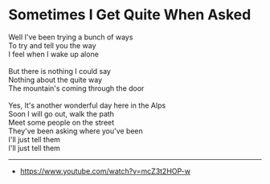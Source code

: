 # Sometimes I Get Quite When Asked

Well I've been trying a bunch of ways\
To try and tell you the way\
I feel when I wake up alone\
\
But there is nothing I could say\
Nothing about the quite way\
The mountain's coming through the door\
\
Yes, It's another wonderful day here in the Alps\
Soon I will go out, walk the path\
Meet some people on the street\
They've been asking where you've been\
I'll just tell them\
I'll just tell them

---
- https://www.youtube.com/watch?v=mcZ3t2HOP-w
